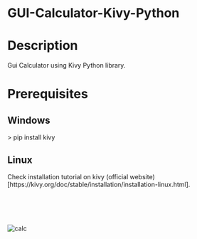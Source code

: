 # GUI-Calculator-Kivy-Python
<h1>Description</h1>
Gui Calculator using Kivy Python library.
<h1>Prerequisites</h1>
<h2>Windows</h2>
> pip install kivy
<h2>Linux</h2>
Check installation tutorial on kivy (official website)[https://kivy.org/doc/stable/installation/installation-linux.html]. 
<br>
<br>
<br>
<br>
<br>



![calc](https://user-images.githubusercontent.com/98342692/199326381-524caecf-919e-4a5f-90e0-8464dd266993.png)
